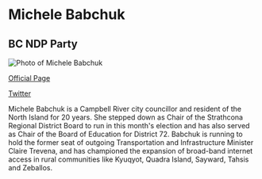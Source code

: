 # Michele Babchuk

## BC NDP Party

![Photo of Michele Babchuk](/images/image13.png)

[Official Page](https://michelebabchuk.bcndp.ca)

[Twitter](https://twitter.com/bcndp)

Michele Babchuk is a Campbell River city councillor and resident of the North Island for 20 years. She stepped down as Chair of the Strathcona Regional District Board to run in this month's election and has also served as Chair of the Board of Education for District 72. Babchuk is running to hold the former seat of outgoing Transportation and Infrastructure Minister Claire Trevena, and has championed the expansion of broad-band internet access in rural communities like Kyuqyot, Quadra Island, Sayward, Tahsis and Zeballos. 
